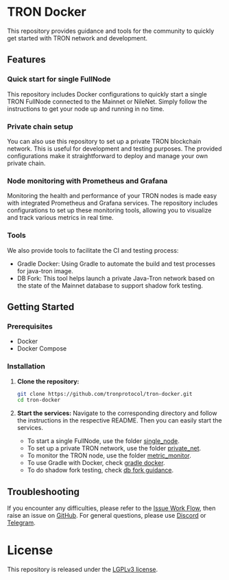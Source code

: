 # TRON Docker

This repository provides guidance and tools for the community to quickly get started with TRON network and development.

## Features

### Quick start for single FullNode

This repository includes Docker configurations to quickly start a single TRON FullNode connected to the Mainnet or NileNet. Simply follow the instructions to get your node up and running in no time.

### Private chain setup

You can also use this repository to set up a private TRON blockchain network. This is useful for development and testing purposes. The provided configurations make it straightforward to deploy and manage your own private chain.

### Node monitoring with Prometheus and Grafana

Monitoring the health and performance of your TRON nodes is made easy with integrated Prometheus and Grafana services. The repository includes configurations to set up these monitoring tools, allowing you to visualize and track various metrics in real time.

### Tools

We also provide tools to facilitate the CI and testing process:
- Gradle Docker: Using Gradle to automate the build and test processes for java-tron image.
- DB Fork: This tool helps launch a private Java-Tron network based on the state of the Mainnet database to support shadow fork testing.

## Getting Started

### Prerequisites

- Docker
- Docker Compose

### Installation

1. **Clone the repository:**
   ```sh
   git clone https://github.com/tronprotocol/tron-docker.git
   cd tron-docker
   ```

2. **Start the services:**
   Navigate to the corresponding directory and follow the instructions in the respective README. Then you can easily start the services.
   - To start a single FullNode, use the folder [single_node](./single_node).
   - To set up a private TRON network, use the folder [private_net](./private_net).
   - To monitor the TRON node, use the folder [metric_monitor](./metric_monitor).
   - To use Gradle with Docker, check [gradle docker](./tools/docker/README.md). 
   - To do shadow fork testing, check [db fork guidance](./tools/dbfork/README.md).

## Troubleshooting
If you encounter any difficulties, please refer to the [Issue Work Flow](https://tronprotocol.github.io/documentation-en/developers/issue-workflow/#issue-work-flow), then raise an issue on [GitHub](https://github.com/tronprotocol/tron-docker/issues). For general questions, please use [Discord](https://discord.gg/cGKSsRVCGm) or [Telegram](https://t.me/TronOfficialDevelopersGroupEn).

# License

This repository is released under the [LGPLv3 license](https://github.com/tronprotocol/tron-docker/blob/main/LICENSE).
